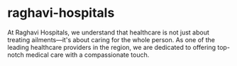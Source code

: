 # raghavi-hospitals
At Raghavi Hospitals, we understand that healthcare is not just about treating ailments—it's about caring for the whole person. As one of the leading healthcare providers in the region, we are dedicated to offering top-notch medical care with a compassionate touch. 
